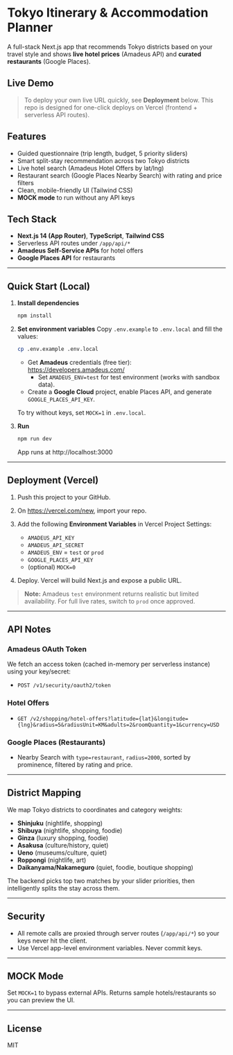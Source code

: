 
# Tokyo Itinerary & Accommodation Planner

A full-stack Next.js app that recommends Tokyo districts based on your travel style and shows **live hotel prices** (Amadeus API) and **curated restaurants** (Google Places).

## Live Demo

> To deploy your own live URL quickly, see **Deployment** below. This repo is designed for one-click deploys on Vercel (frontend + serverless API routes).

## Features

- Guided questionnaire (trip length, budget, 5 priority sliders)
- Smart split-stay recommendation across two Tokyo districts
- Live hotel search (Amadeus Hotel Offers by lat/lng)
- Restaurant search (Google Places Nearby Search) with rating and price filters
- Clean, mobile-friendly UI (Tailwind CSS)
- **MOCK mode** to run without any API keys

## Tech Stack

- **Next.js 14 (App Router)**, **TypeScript**, **Tailwind CSS**
- Serverless API routes under `/app/api/*`
- **Amadeus Self-Service APIs** for hotel offers
- **Google Places API** for restaurants

---

## Quick Start (Local)

1. **Install dependencies**
   ```bash
   npm install
   ```

2. **Set environment variables**
   Copy `.env.example` to `.env.local` and fill the values:
   ```bash
   cp .env.example .env.local
   ```

   - Get **Amadeus** credentials (free tier): https://developers.amadeus.com/
     - Set `AMADEUS_ENV=test` for test environment (works with sandbox data).
   - Create a **Google Cloud** project, enable Places API, and generate `GOOGLE_PLACES_API_KEY`.

   To try without keys, set `MOCK=1` in `.env.local`.

3. **Run**
   ```bash
   npm run dev
   ```
   App runs at http://localhost:3000

---

## Deployment (Vercel)

1. Push this project to your GitHub.
2. On https://vercel.com/new, import your repo.
3. Add the following **Environment Variables** in Vercel Project Settings:
   - `AMADEUS_API_KEY`
   - `AMADEUS_API_SECRET`
   - `AMADEUS_ENV` = `test` or `prod`
   - `GOOGLE_PLACES_API_KEY`
   - (optional) `MOCK=0`

4. Deploy. Vercel will build Next.js and expose a public URL.

> **Note:** Amadeus `test` environment returns realistic but limited availability. For full live rates, switch to `prod` once approved.

---

## API Notes

### Amadeus OAuth Token
We fetch an access token (cached in-memory per serverless instance) using your key/secret:
- `POST /v1/security/oauth2/token`

### Hotel Offers
- `GET /v2/shopping/hotel-offers?latitude={lat}&longitude={lng}&radius=5&radiusUnit=KM&adults=2&roomQuantity=1&currency=USD`

### Google Places (Restaurants)
- Nearby Search with `type=restaurant`, `radius=2000`, sorted by prominence, filtered by rating and price.

---

## District Mapping

We map Tokyo districts to coordinates and category weights:
- **Shinjuku** (nightlife, shopping)
- **Shibuya** (nightlife, shopping, foodie)
- **Ginza** (luxury shopping, foodie)
- **Asakusa** (culture/history, quiet)
- **Ueno** (museums/culture, quiet)
- **Roppongi** (nightlife, art)
- **Daikanyama/Nakameguro** (quiet, foodie, boutique shopping)

The backend picks top two matches by your slider priorities, then intelligently splits the stay across them.

---

## Security

- All remote calls are proxied through server routes (`/app/api/*`) so your keys never hit the client.
- Use Vercel app-level environment variables. Never commit keys.

---

## MOCK Mode

Set `MOCK=1` to bypass external APIs. Returns sample hotels/restaurants so you can preview the UI.

---

## License

MIT
